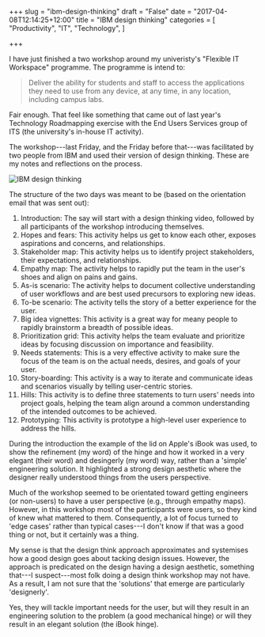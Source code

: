 +++
slug = "ibm-design-thinking"
draft = "False"
date = "2017-04-08T12:14:25+12:00"
title = "IBM design thinking"
categories = [
  "Productivity",
  "IT",
  "Technology",
]

+++

I have just finished a two workshop around my univeristy's "Flexible
IT Workspace" programme. The programme is intend to:

> Deliver the ability for students and staff to access the
> applications they need to use from any device, at any time, in any
> location, including campus labs.

Fair enough. That feel like something that came out of last year's
Technology Roadmapping exercise with the End Users Services group of
ITS (the university's in-house IT activity).

The workshop---last Friday, and the Friday before that---was
facilitated by two people from IBM and used their version of design
thinking. These are my notes and reflections on the process.

![IBM design thinking](/images/IBM-DesignThinking.jpg)

The structure of the two days was meant to be (based on the orientation email that was sent out):

1. Introduction: The say will start with a design thinking video,
   followed by all participants of the workshop introducing
   themselves. 
2. Hopes and fears: This activity helps us get to know each other,
   exposes aspirations and concerns, and relationships.
3. Stakeholder map: This activity helps us to identify project
   stakeholders, their expectations, and relationships.
4. Empathy map: The activity helps to rapidly put the team in the
   user's shoes and align on pains and gains.
5. As-is scenario: The activity helps to document collective
   understanding of user workflows and are best used precursors to
   exploring new ideas.
6. To-be scenario: The activity tells the story of a better experience
   for the user.
7. Big idea vignettes: This activity is a great way for meany people
   to rapidly brainstorm a breadth of possible ideas.
8. Prioritization grid: This activity helps the team evaluate and
   prioritize ideas by focusing discussion on importance and
   feasibility.
9. Needs statements: This is a very effective activity to make sure
   the focus of the team is on the actual needs, desires, and goals of
   your user.
10. Story-boarding: This activity is a way to iterate and communicate
    ideas and scenarios visually by telling user-centric stories.
11. Hills: This activity is to define three statements to turn users'
    needs into project goals, helping the team align around a common
    understanding of the intended outcomes to be achieved.
12. Prototyping: This activity is prototype a high-level user
    experience to address the hills.

During the introduction the example of the lid on Apple's iBook was
used, to show the refinement (my word) of the hinge and how it worked
in a very elegant (their word) and desingerly (my word) way, rather
than a 'simple' engineering solution. It highlighted a strong design
aesthetic where the designer really understood things from the users
perspective.

Much of the workshop seemed to be orientated toward getting engineers
(or non-users) to have a user perspective (e.g., through empathy
maps). However, in this workshop most of the participants were users,
so they kind of knew what mattered to them. Consequently, a lot of
focus turned to 'edge cases' rather than typical cases---I don't know
if that was a good thing or not, but it certainly was a thing.

My sense is that the design think approach approximates and systemises
how a good design goes about tacking design issues. However, the
approach is predicated on the design having a design aesthetic,
something that---I suspect---most folk doing a design think workshop
may not have. As a result, I am not sure that the 'solutions' that
emerge are particularly 'designerly'.

Yes, they will tackle important needs for the user, but will they
result in an engineering solution to the problem (a good mechanical
hinge) or will they result in an elegant solution (the iBook hinge).
